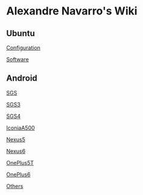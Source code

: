 Alexandre Navarro's Wiki
====

Ubuntu
------
[Configuration](https://github.com/alexandrenavarro/wiki/blob/master/ubuntu/Configuration.md)

[Software](https://github.com/alexandrenavarro/wiki/blob/master/ubuntu/Software.md)


Android
-------
[SGS](https://github.com/alexandrenavarro/wiki/blob/master/android/SGS.md)

[SGS3](https://github.com/alexandrenavarro/wiki/blob/master/android/SGS3.md)

[SGS4](https://github.com/alexandrenavarro/wiki/blob/master/android/SGS4.md)

[IconiaA500](https://github.com/alexandrenavarro/wiki/blob/master/android/IconiaA500.md)

[Nexus5](https://github.com/alexandrenavarro/wiki/blob/master/android/Nexus5.md)

[Nexus6](https://github.com/alexandrenavarro/wiki/blob/master/android/Nexus6.md)

[OnePlus5T](https://github.com/alexandrenavarro/wiki/blob/master/android/OnePlus5T.md)

[OnePlus6](https://github.com/alexandrenavarro/wiki/blob/master/android/OnePlus6.md)

[Others](https://github.com/alexandrenavarro/wiki/blob/master/android/Others.md)

